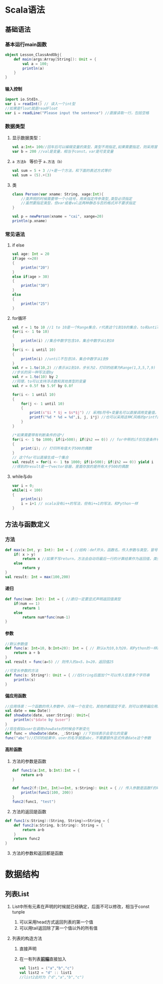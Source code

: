 # Scala语法

## 基础语法

### 基本运行main函数

```scala
object Lesson_ClassAndObj{
    def main(args:Array[String]): Unit = {
        val a = 100;
        println(a)
    }
}
```



#### 输入控制

```scala
import io.StdIn._
var i = readInt() // 读入一个int型
//如果是float就是readFloat
var i = readLine("Please input the sentence") //直接读取一行，包括空格
```





### 数据类型

1. 显示数据类型：

   ```scala
   val a:Int= 100//回车后可以编辑变量的类型，类型不用指定,如果需要指定，则采用冒号+数据类型的方式
   var b = 200 //val是变量，相当于const。var是可变变量
   ```

2. `a 方法b ` 等价于 `a.方法（b）`

   ```scala
   val sum = 5 + 3 //+是一个方法，和下面的表述方式等价
   val sum = (5).+(3)
   ```

   

3. 类

   ```scala
   class Person(var xname: String, xage:Int){
       //类声明的时候需要带一个小括号，用来指定传参类型,类型必须指定
       //虽然要指定类型，但var或者val这两种静态与否的格式并不要求指定
   }
   
   val p = newPerson(xname = "cai", xange=20)
   println(p.xname)
   ```




### 常见语法

1. if  else

   ```scala
   val age: Int = 20
   if(age <=20)
   {
       println("20")
   }
   else if(age > 30)
   {
       println("30")
   }
   else
   {
       println("25")
   }
   ```

   

2. for循环

   ```scala
   val r = 1 to 10 //1 to 10是一个Range集合，r代表这个1到10的集合，to和until都是函数
   for(i <- 1 to 10)
   {
       println(i) //集合中数字包含10，集合中数字从1到10
   }
   for(i <- i until 10)
   {
       println(i) //until不包含10，集合中数字从1到9
   }
   val r = 1.to(10,2) //表示从1到10，步长为2，打印的结果为Range(1,3,5,7,9)
   //步长的另一种写法是by
   val r = 1.to(10) by 2
   //同理，to可以支持浮点数和其他类型的变量
   val r = 0.5f to 5.9f by 0.8f
   
   for(i <- 1 until 10)
   {
       for(j <- 1 until 10)
       {
           print(s"$i * $j = $s*$j") // 采用$符号+变量名可以直接调用变量值，和shell一样。print和println的区别仅在于，println打印会自带回车
           printf("%d * %d = %d",i, j, i*j) //也可以采用这种C风格的printf函数打印
       }
   }
   
   /*如果需要带有判断条件的话*/
   for(i <- 1 to 1000; if(i>500); if(i%2 == 0)) // for中带的if仅仅是条件判断，但不作为终止
   {
       print(i); // 打印所有值大于500的偶数
   }
   // 这个for可以直接生成一个集合
   val result = for(i <- 1 to 1000; if(i>500); if(i%2 == 0)) yield i
   //得到的result是一个vector容器，里面存放的是所有大于500的偶数
   ```

   

3. while与do

   ```scala
   var i = 0;
   while(i < 100)
   {
       println(i)
       i = i+1 // scala没有i++的写法，但有i+=1的写法，和Python一样
   }
   ```

   

## 方法与函数定义

### 方法

```scala
def max(x:Int, y: Int): Int = { //结构：def开头，函数名，传入参数与类型，冒号，返回值类型
    if( x > y)
    	return x //如果不写return，方法会自动将最后一行的计算结果作为返回值，类型如果没有指定，就自动推断。所以如果方法不定义返回值类型的话，必须要省略return，使用了return，就一定要指定返回类型
    else
    	return y
}
val result: Int = max(100,200)
```



 #### 递归

```scala
def func(num: Int): Int = { //递归一定要显式声明返回值类型
    if(num == 1)
    	return 1
    else
    	return num*func(num-1)
}
```



#### 参数

```scala
//默认参数值
def func(a: Int=10, b:Int=20): Int = { // 默认a为10,b为20，和Python的一样的覆盖方式
    return a + b
}
val result = func(a=5) // 则传入的a=5，b=20，返回值25

//可变长参数的方法
def func(s: String*): Unit = { //在String后面加个*可以传入任意多个字符串
    println(s)
} 
```



#### 偏应用函数

```scala
//应用场景：一个函数的传入参数中，只有一个在变化，其他的都固定不变，则可以使用偏应用函数
val date = new Date()
def showDate(date, user:String): Unit={
    println(s"$date by $user")
}
//现在假如user在调用showDate的时候会不断变化
def func = showDate(date, _:String) //下划线表示会变化的变量
func("abc")//打印的结果中，user的名字就是abc，不需要额外显式传递date这个参数
```



#### 高阶函数

1. 方法的参数是函数

   ```scala
   def func1(a:Int, b:Int):Int = {
       return a+b
   }
   
   def func2(f:(Int, Int)=>Int, s:String): Unit = { // 传入参数是函数f的时候，括号内是函数f的传入参数，箭头指向f的返回值
       println(func1(100, 200))
   }
   func2(func1, "test")
   ```

   



2. 方法的返回是函数

```scala
def func1(s:String):(String, String)=>String = {
    def func2(a:String, b:String): String = {
        return a+b
    }
    return func2
}
```





3. 方法的参数和返回都是函数



# 数据结构

## 列表List

1. List中所有元素在声明的时候就已经确定，后面不可以修改，相当于const tunple

   1. 可以采用head方式返回列表的第一个值
   2. 可以用tail返回除了第一个值以外的所有值 

2. 列表的构造方法

   1. 直接声明

   2. 在一有列表<u>**前端**</u>直接加入

      ```scala
      val list1 = ("a","b","c")
      val list2 = "d" :: list1
      //list2此时为（"d","a","b","c")
      ```

      

   